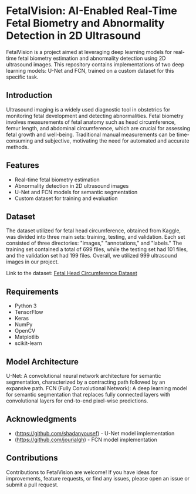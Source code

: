 # FetalVision: AI-Enabled Real-Time Fetal Biometry and Abnormality Detection in 2D Ultrasound

FetalVision is a project aimed at leveraging deep learning models for real-time fetal biometry estimation and abnormality detection using 2D ultrasound images. This repository contains implementations of two deep learning models: U-Net and FCN, trained on a custom dataset for this specific task.

## Introduction

Ultrasound imaging is a widely used diagnostic tool in obstetrics for monitoring fetal development and detecting abnormalities. Fetal biometry involves measurements of fetal anatomy such as head circumference, femur length, and abdominal circumference, which are crucial for assessing fetal growth and well-being. Traditional manual measurements can be time-consuming and subjective, motivating the need for automated and accurate methods.

## Features

- Real-time fetal biometry estimation
- Abnormality detection in 2D ultrasound images
- U-Net and FCN models for semantic segmentation
- Custom dataset for training and evaluation


## Dataset

The dataset utilized for fetal head circumference, obtained from Kaggle, was divided into three main sets: training, testing, and validation. Each set consisted of three directories: "images," "annotations," and "labels." The training set contained a total of 699 files, while the testing set had 101 files, and the validation set had 199 files. Overall, we utilized 999 ultrasound images in our project.

Link to the dataset: [Fetal Head Circumference Dataset](https://www.kaggle.com/datasets/theunkovvn/fetal-head-circumference)

## Requirements

- Python 3
- TensorFlow
- Keras
- NumPy
- OpenCV
- Matplotlib
- scikit-learn

  
## Model Architecture 
U-Net: A convolutional neural network architecture for semantic segmentation, characterized by a contracting path followed by an expansive path.
FCN (Fully Convolutional Network): A deep learning model for semantic segmentation that replaces fully connected layers with convolutional layers for end-to-end pixel-wise predictions.

## Acknowledgments

- (https://github.com/shadanyousef) - U-Net model implementation
- (https://github.com/jourialgh) - FCN model implementation


## Contributions 
Contributions to FetalVision are welcome! If you have ideas for improvements, feature requests, or find any issues, please open an issue or submit a pull request.

